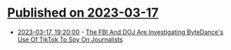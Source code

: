 # [Published on 2023-03-17](index.md)

* [2023-03-17, 19:20:00](https://yro.slashdot.org/story/23/03/17/1725230/the-fbi-and-doj-are-investigating-bytedances-use-of-tiktok-to-spy-on-journalists?utm_source=rss1.0mainlinkanon&utm_medium=feed) - [The FBI And DOJ Are Investigating ByteDance's Use Of TikTok To Spy On Journalists](https://yro.slashdot.org/story/23/03/17/1725230/the-fbi-and-doj-are-investigating-bytedances-use-of-tiktok-to-spy-on-journalists?utm_source=rss1.0mainlinkanon&utm_medium=feed)
